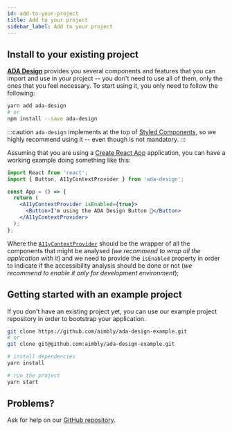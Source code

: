 ```yaml
---
id: add-to-your-project
title: Add to your project
sidebar_label: Add to your project
---
```


## Install to your existing project

[**ADA Design**](https://adadesign.io/) provides you several components and features that you can import and use in your project -- you don't need to use all of them, only the ones that you feel necessary. To start using it, you only need to follow the following:

```bash
yarn add ada-design
# or
npm install --save ada-design
```

:::caution
`ada-design` implements at the top of [Styled Components](https://styled-components.com/), so we highly recommend using it -- even though is not mandatory.
:::

Assuming that you are using a [Create React App](https://reactjs.org/docs/create-a-new-react-app.html) application, you can have a working example doing something like this:

```jsx
import React from 'react';
import { Button, A11yContextProvider } from 'ada-design';

const App = () => {
  return (
    <A11yContextProvider isEnabled={true}>
      <Button>I'm using the ADA Design Button 🌮</Button>
    </A11yContextProvider>
  );
};
```

Where the [`A11yContextProvider`](components/a11y-context-provider) should be the wrapper of all the components that might be analysed (_we recommend to wrap all the application with it_) and we need to provide the `isEnabled` property in order to indicate if the accessibility analysis should be done or not (_we recommend to enable it only for development environment_);

## Getting started with an example project

If you don't have an existing project yet, you can use our example project repository in order to bootstrap your application.

```bash
git clone https://github.com/aimbly/ada-design-example.git
# or
git clone git@github.com:aimbly/ada-design-example.git
```

```bash
# install dependencies
yarn install

# run the project
yarn start
```

## Problems?

Ask for help on our [GitHub repository](https://github.com/aimbly/ada-design).
